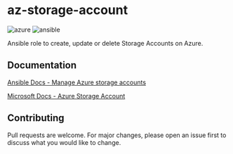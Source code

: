 # az-storage-account
![azure](https://img.shields.io/badge/platform-azure-%2300A4EF.svg) ![ansible](https://img.shields.io/badge/ansible-2.1+-FF0000.svg)

Ansible role to create, update or delete Storage Accounts on Azure.

## Documentation
[Ansible Docs - Manage Azure storage accounts](https://docs.ansible.com/ansible/latest/modules/azure_rm_storageaccount_module.html)

[Microsoft Docs - Azure Storage Account](https://docs.microsoft.com/en-us/azure/storage/common/storage-account-overview)

## Contributing
Pull requests are welcome. For major changes, please open an issue first to discuss what you would like to change.